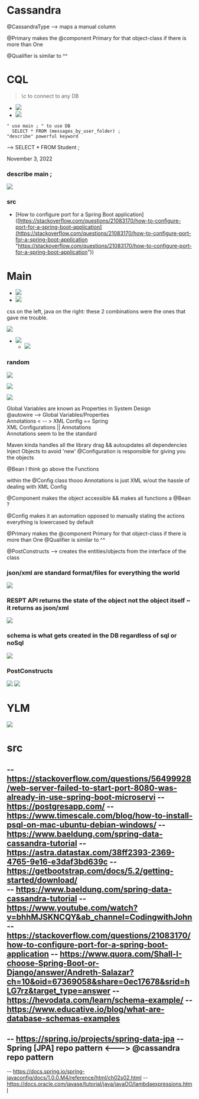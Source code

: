 


# Cassandra
@CassandraType --> maps a manual column 

@Primary makes the @component Primary for that object-class if there is more than One 

@Qualifier is similar to ^^






# CQL


>	\c to connect to any DB
- ![](../../../z/aharo24%202023-02-07%20at%203.12.12%20PM.png)
- ![](../../../z/aharo24%202023-02-07%20at%203.12.37%20PM.png)


``` 
" use main ; " to use DB 
  SELECT * FROM (messages_by_user_folder) ;
"describe" powerful keyword
```

--> SELECT * FROM Student ;

November 3, 2022
### describe main ;
![](../../../z/aharo24%202023-02-07%20at%203.15.22%20PM.png)

### src
- [How to configure port for a Spring Boot application]([https://stackoverflow.com/questions/21083170/how-to-configure-port-for-a-spring-boot-application](https://stackoverflow.com/questions/21083170/how-to-configure-port-for-a-spring-boot-application "https://stackoverflow.com/questions/21083170/how-to-configure-port-for-a-spring-boot-application"))


# Main 

- ![](../../../z/aharo24%202023-02-07%20at%203.17.28%20PM.png)
- ![](../../../z/aharo24%202023-02-07%20at%203.18.57%20PM.png)


 css on the left, java on the right:
	 these 2 combinations were the ones that gave me trouble.

![](../../../z/aharo24%202023-02-07%20at%203.23.32%20PM.png)


- ![](../../../z/aharo24%202023-02-07%20at%203.25.03%20PM.png)
	- ![](../../../z/aharo24%202023-02-07%20at%203.25.20%20PM.png)






### random
![](../../../z/aharo24%202023-02-07%20at%203.27.24%20PM.png)

![](../../../z/aharo24%202023-02-07%20at%203.27.39%20PM.png)

![](../../../z/aharo24%202023-02-07%20at%203.27.56%20PM.png)





Global Variables are known as Properties in System Design  
@autowire --> Global Variables/Properties   
Annotations  < -- > XML  Config  == Spring  
XML Configurations || Annotations  
Annotations seem to be the standard 


Maven kinda handles all the library drag && autoupdates all dependencies 
Inject Objects to avoid 'new' 
@Configuration is responsible for giving you the objects 


@Bean I think go above the Functions 


within the @Config class thooo
Annotations is just XML  w/out the hassle of dealing with XML Config 



@Component  makes the object accessible && makes all functions a @Bean    ? 



@Config makes it an automation opposed to manually  stating the actions  
everything is lowercased  by default  



@Primary makes the @component Primary for that object-class if there is more than One 
@Qualifier is similar to ^^


@PostConstructs --> creates the entities/objects from the interface of the class



### json/xml are standard format/files for everything the world
![](../../../z/aharo24%202023-02-07%20at%203.32.26%20PM.png)
### RESPT API returns the state of the object not the object itself ~ it returns as json/xml
![](../../../z/aharo24%202023-02-07%20at%203.32.35%20PM.png)


### schema is what gets created in the DB regardless of sql or noSql
![](../../../z/aharo24%202023-02-07%20at%203.34.33%20PM.png)


### PostConstructs 

![](../../../z/aharo24%202023-02-07%20at%203.35.27%20PM.png)
![](../../../z/aharo24%202023-02-07%20at%203.35.37%20PM.png)


# YLM
![](../../../z/aharo24%202023-02-07%20at%203.06.55%20PM.png)





# src

--    https://stackoverflow.com/questions/56499928/web-server-failed-to-start-port-8080-was-already-in-use-spring-boot-microservi
--    https://postgresapp.com/
--    https://www.timescale.com/blog/how-to-install-psql-on-mac-ubuntu-debian-windows/
--	  https://www.baeldung.com/spring-data-cassandra-tutorial
--    https://astra.datastax.com/38ff2393-2369-4765-9e16-e3daf3bd639c
--    https://getbootstrap.com/docs/5.2/getting-started/download/	  
--	  https://www.baeldung.com/spring-data-cassandra-tutorial
--    https://www.youtube.com/watch?v=bhhMJSKNCQY&ab_channel=CodingwithJohn
--    https://stackoverflow.com/questions/21083170/how-to-configure-port-for-a-spring-boot-application
--    https://www.quora.com/Shall-I-choose-Spring-Boot-or-Django/answer/Andreth-Salazar?ch=10&oid=67369058&share=0ec17678&srid=hLG7rz&target_type=answer
--    https://hevodata.com/learn/schema-example/
--    https://www.educative.io/blog/what-are-database-schemas-examples
-- 
--	  https://spring.io/projects/spring-data-jpa
--	  Spring [JPA] repo pattern <--->  @cassandra repo pattern
--
--    https://docs.spring.io/spring-javaconfig/docs/1.0.0.M4/reference/html/ch02s02.html
-- 	  https://docs.oracle.com/javase/tutorial/java/javaOO/lambdaexpressions.html



























